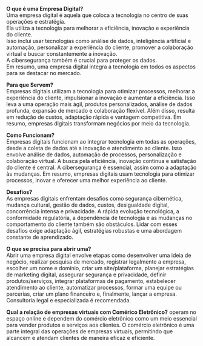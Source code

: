 **O que é uma Empresa Digital?**   
  Uma empresa digital é aquela que coloca a tecnologia no centro de suas operações e estratégia.  
Ela utiliza a tecnologia para melhorar a eficiência, inovação e experiência do cliente.   
  Isso inclui usar tecnologias como análise de dados, inteligência artificial e automação, personalizar a experiência do cliente, promover a colaboração virtual e buscar constantemente a inovação.   
A cibersegurança também é crucial para proteger os dados.   
  Em resumo, uma empresa digital integra a tecnologia em todos os aspectos para se destacar no mercado.

**Para que Servem?**   
Empresas digitais utilizam a tecnologia para otimizar processos, melhorar a experiência do cliente, impulsionar a inovação e aumentar a eficiência. Isso leva a uma operação mais ágil, produtos personalizados, análise de dados profunda, expansão de mercado e colaboração flexível. Além disso, resulta em redução de custos, adaptação rápida e vantagem competitiva. Em resumo, empresas digitais transformam negócios por meio da tecnologia.

**Como Funcionam?**  
Empresas digitais funcionam ao integrar tecnologia em todas as operações, desde a coleta de dados até a inovação e atendimento ao cliente. Isso envolve análise de dados, automação de processos, personalização e colaboração virtual. A busca pela eficiência, inovação contínua e satisfação do cliente é central. A cibersegurança é essencial, assim como a adaptação às mudanças. Em resumo, empresas digitais usam tecnologia para otimizar processos, inovar e oferecer uma melhor experiência ao cliente.

**Desafios?**  
As empresas digitais enfrentam desafios como segurança cibernética, mudança cultural, gestão de dados, custos, desigualdade digital, concorrência intensa e privacidade. A rápida evolução tecnológica, a conformidade regulatória, a dependência de tecnologia e as mudanças no comportamento do cliente também são obstáculos. Lidar com esses desafios exige adaptação ágil, estratégias robustas e uma abordagem constante de aprendizado.

**O que se precisa para abrir uma?**  
Abrir uma empresa digital envolve etapas como desenvolver uma ideia de negócio, realizar pesquisa de mercado, registrar legalmente a empresa, escolher um nome e domínio, criar um site/plataforma, planejar estratégias de marketing digital, assegurar segurança e privacidade, definir produtos/serviços, integrar plataformas de pagamento, estabelecer atendimento ao cliente, automatizar processos, formar uma equipe ou parcerias, criar um plano financeiro e, finalmente, lançar a empresa. Consultoria legal e especializada é recomendada.

**Qual a relação de empresas virtuais com Comérico Eletrônico?**
operam no espaço online e dependem do comércio eletrônico como um meio essencial para vender produtos e serviços aos clientes. O comércio eletrônico é uma parte integral das operações de empresas virtuais, permitindo que alcancem e atendam clientes de maneira eficaz e eficiente.
